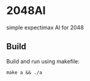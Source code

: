 # 2048AI

simple expectimax AI for 2048

## Build

Build and run using makefile:

```shell
make a && ./a
```
